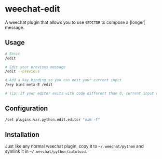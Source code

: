 # weechat-edit

A weechat plugin that allows you to use `$EDITOR` to compose a [longer] message.

## Usage

``` sh
# Basic
/edit

# Edit your previous message
/edit --previous

# Add a key binding so you can edit your current input
/key bind meta-E /edit

# Tip: If your editor exits with code different than 0, current input won't be changed.
```

## Configuration

``` sh
/set plugins.var.python.edit.editor "vim -f"
```

## Installation

Just like any normal weechat plugin, copy it to `~/.weechat/python` and symlink it in `~/.weechat/python/autoload`.
